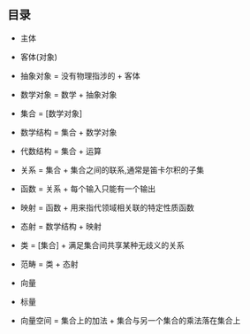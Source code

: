 
## 目录


+ 主体
+ 客体(对象)
+ 抽象对象 = 没有物理指涉的 + 客体
+ 数学对象 = 数学 + 抽象对象
+ 集合 = [数学对象]
+ 数学结构 = 集合 + 数学对象
+ 代数结构 = 集合 + 运算
+ 关系 = 集合 + 集合之间的联系,通常是笛卡尔积的子集
+ 函数 = 关系 + 每个输入只能有一个输出
+ 映射 = 函数 + 用来指代领域相关联的特定性质函数
+ 态射 = 数学结构 + 映射
+ 类 = [集合] + 满足集合间共享某种无歧义的关系
+ 范畴 = 类 + 态射

+ 向量
+ 标量
+ 向量空间 = 集合上的加法 + 集合与另一个集合的乘法落在集合上
